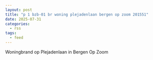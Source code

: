 ```yaml
---
layout: post
title: "p 1 bzb-01 br woning plejadenlaan bergen op zoom 201551"
date: 2025-07-31
categories: 
  - rss
tags: 
  - feed
---
```


Woningbrand op Plejadenlaan in Bergen Op Zoom
